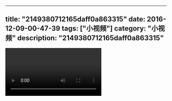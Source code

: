 
---
title: "2149380712165daff0a863315"
date: 2016-12-09-00-47-39
tags: ["小视频"]
category: "小视频"
description: "2149380712165daff0a863315"
---
<video src="http://ohtsqip0g.bkt.clouddn.com/2149380712165daff0a863315.mp4" controls="controls"></video>
